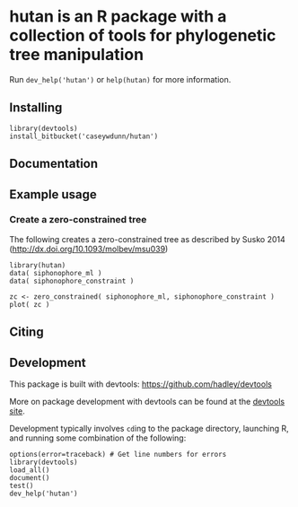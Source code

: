 # hutan is an R package with a collection of tools for phylogenetic tree manipulation

Run `dev_help('hutan')` or `help(hutan)` for more information.


## Installing

    library(devtools)
    install_bitbucket('caseywdunn/hutan')

## Documentation


## Example usage

### Create a zero-constrained tree

The following creates a zero-constrained tree as described by Susko 2014 (http://dx.doi.org/10.1093/molbev/msu039)

	library(hutan)
	data( siphonophore_ml )
	data( siphonophore_constraint )

	zc <- zero_constrained( siphonophore_ml, siphonophore_constraint )
	plot( zc )

## Citing



## Development

This package is built with devtools: 
https://github.com/hadley/devtools

More on package development with devtools can be found at the 
[devtools site](https://github.com/hadley/devtools/wiki/development).

Development typically involves `cd`ing to the package directory, launching R, 
and running some combination of the following: 
	
	options(error=traceback) # Get line numbers for errors
    library(devtools)
    load_all()
    document()
    test()
    dev_help('hutan')
    
